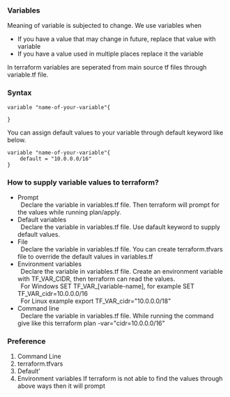 ### Variables
Meaning of variable is subjected to change. We use variables when
- If you have a value that may change in future, replace that value with variable
- If you have a value used in multiple places replace it the variable

In terraform variables are seperated from main source tf files through variable.tf file.

### Syntax
```
variable "name-of-your-variable"{

}
```
You can assign default values to your variable through default keyword like below.
```
variable "name-of-your-variable"{
    default = "10.0.0.0/16"
}
```
### How to supply variable values to terraform?

- Prompt </br>
    &ensp;Declare the variable in variables.tf file. Then terraform will prompt for the values while running plan/apply. &ensp;
- Default variables </br>
    &ensp;Declare the variable in variables.tf file. Use dafault keyword to supply default values.&ensp;
- File </br>
    &ensp;Declare the variable in variables.tf file. You can create terraform.tfvars file to override the default values in variables.tf&ensp;
- Environment variables </br>
    &ensp;Declare the variable in variables.tf file. Create an environment variable with TF_VAR_CIDR, then terraform can read the values. </br>
    &ensp;For Windows SET TF_VAR_[variable-name], for example SET TF_VAR_cidr=10.0.0.0/16 </br>
    &ensp;For Linux example export TF_VAR_cidr="10.0.0.0/18"&ensp;
- Command line </br>
    &ensp;Declare the variable in variables.tf file. While running the command give like this terraform plan -var="cidr=10.0.0.0/16"

### Preference
1. Command Line
2. terraform.tfvars
3. Default'
4. Environment variables
If terraform is not able to find the values through above ways then it will prompt
